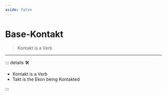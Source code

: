 ```yaml
---
aside: false
---
```

# Base-Kontakt

> Kontakt is a Verb

---

<!-- =================================================== -->
<!-- =================================================== -->
<!-- =================================================== -->
<!-- =================================================== -->
<!-- =================================================== -->
::: details 🛠

- Kontakt is a Verb
- Takt is the Ekon being Kontakted

:::
